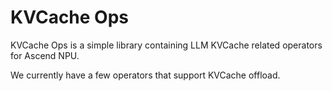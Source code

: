 # KVCache Ops

KVCache Ops is a simple library containing LLM KVCache related operators for Ascend NPU.

We currently have a few operators that support KVCache offload.
